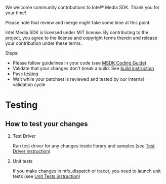 We welcome community contributions to Intel® Media SDK. Thank you for your time!

Please note that review and merge might take some time at this point.

Intel Media SDK is licensed under MIT license. By contributing to the project, you agree to the license and copyright terms therein and release your contribution under these terms.

Steps:
 - Please follow guidelines in your code (see [MSDK Coding Guide](./doc/Coding_guidelines.md))
 - Validate that your changes don't break a build. See [build instruction](./README.md#how-to-build)
 - Pass [testing](#testing)
 - Wait while your patchset is reviewed and tested by our internal validation cycle

# Testing

## How to test your changes

1. Test Driver

    Run test driver for any changes inside library and samples (see [Test Driver instruction](./tests/README.md#Test-driver))

1. Unit tests

    If you make changes in mfx_dispatch or tracer, you need to launch unit tests (see [Unit Tests instruction](./tests/README.md#Unit-tests))
